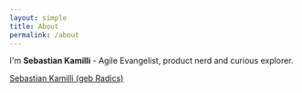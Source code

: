 ```yaml
---
layout: simple
title: About
permalink: /about
---
```

I'm **Sebastian Kamilli** - Agile Evangelist, product nerd and curious explorer. 

<script src="https://platform.linkedin.com/badges/js/profile.js" async defer type="text/javascript"></script>
<script src="https://ajax.googleapis.com/ajax/libs/jquery/3.2.1/jquery.min.js"></script>

<div style="margin-bottom:30px">


<div class="badge-base LI-profile-badge" data-locale="de_DE" data-size="medium" data-theme="light" data-type="VERTICAL" data-vanity="sebastiankamilli" data-version="v1">
<a class="badge-base__link LI-simple-link" href="https://de.linkedin.com/in/sebastiankamilli?trk=profile-badge">Sebastian Kamilli (geb Radics)</a></div>
</div>


<script src="{{ site.path }}/js/linkedin.js" async defer type="text/javascript"></script>
              